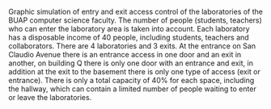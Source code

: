 Graphic simulation of entry and exit access control of the laboratories of the BUAP computer science faculty. The number of people (students, teachers) who can enter the laboratory area is taken into account. Each laboratory has a disposable income of 40 people, including students, teachers and collaborators. There are 4 laboratories and 3 exits. At the entrance on San Claudio Avenue there is an entrance access in one door and an exit in another, on building Q there is only one door with an entrance and exit, in addition at the exit to the basement there is only one type of access (exit or entrance). There is only a total capacity of 40% for each space, including the hallway, which can contain a limited number of people waiting to enter or leave the laboratories.

